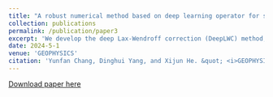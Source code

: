 ```yaml
---
title: "A robust numerical method based on deep learning operator for solving the 2D acoustic wave equation"
collection: publications
permalink: /publication/paper3
excerpt: 'We develop the deep Lax-Wendroff correction (DeepLWC) method, a deep-learning-based numerical format for solving 2D hyperbolic wave equations.'
date: 2024-5-1
venue: 'GEOPHYSICS'
citation: 'Yunfan Chang, Dinghui Yang, and Xijun He. &quot; <i>GEOPHYSICS 2024, 89(4): T195-T205</i>.'
---
```


[Download paper here](https://library.seg.org/doi/abs/10.1190/geo2023-0622.1)
